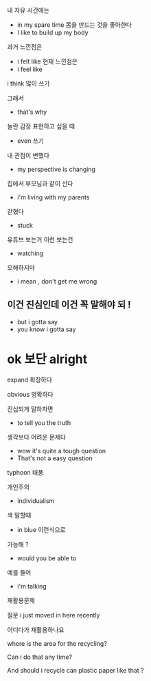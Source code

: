 

내 자유 시간에는 
- in my spare time 
몸을 만드는 것을 좋아한다 
- I like to build up my body

과거 느낀점은
- i felt like
현재 느낀점은 
- i feel like 

i think 많이 쓰기 

그래서
- that's why 

놀란 감정 표현하고 싶을 때
- even 쓰기 

내 관점이 변했다
- my perspective is changing

집에서 부모님과 같이 산다
- i'm living with my parents 

갇혔다
- stuck

유튜브 보는거 이런 보는건 
- watching

오해하지마 
-  i mean , don't get me wrong 

## 이건 진심인데 이건 꼭 말해야 되 !
- but i gotta say
- you know i gotta say 

# ok 보단 alright 

expand 확장하다 

obvious 명확하다 

진심되게 말하자면
- to tell you the truth

생각보다 어려운 문제다
- wow it's quite a tough question
- That's not a easy question 

typhoon 태풍 


개인주의 
- individualism 

색 말할때
- in blue 이런식으로 

가능해 ?
- would you be able to 

예를 들어 
- i'm talking 


재활용문제

질문
i just moved in here recently

어디다가 재활용하나요

where is the area for the recycling?

Can i do  that any time? 

And should i recycle can plastic paper like that ?